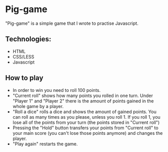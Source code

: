 # Pig-game
"Pig-game" is a simple game that I wrote to practise Javascript.

## Technologies:
* HTML
* CSS/LESS
* Javascript

## How to play
* In order to win you need to roll 100 points.
* "Current roll" shows how many points you rolled in one turn. Under "Player 1" and "Player 2" there is the amount of points gained in the whole game by a player.
* "Roll a dice" rolls a dice and shows the amount of gained points. You can roll as many times as you please, unless you roll 1. If you roll 1, you lose all of the points from your turn (the points stored in "Current roll")
* Pressing the "Hold" button transfers your points from "Current roll" to your main score (you can't lose those points anymore) and changes the player.
* "Play again" restarts the game.
